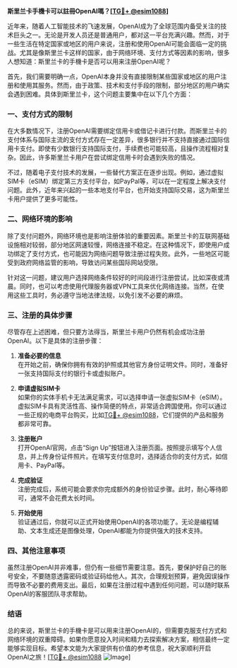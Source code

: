 **斯里兰卡手機卡可以註冊OpenAI嗎？[[TG💪+ @esim1088](https://t.me/s/esim1088)]**

近年来，随着人工智能技术的飞速发展，OpenAI成为了全球范围内备受关注的技术巨头之一。无论是开发人员还是普通用户，都对这一平台充满兴趣。然而，对于一些生活在特定国家或地区的用户来说，注册和使用OpenAI可能会面临一定的挑战。尤其是像斯里兰卡这样的国家，由于网络环境、支付方式等因素的影响，很多人想知道：斯里兰卡的手機卡是否可以用来注册OpenAI呢？

首先，我们需要明确一点，OpenAI本身并没有直接限制某些国家或地区的用户注册和使用其服务。然而，由于政策、技术和支付手段的限制，部分地区的用户确实会遇到困难。具体到斯里兰卡，这个问题主要集中在以下几个方面：

### 一、支付方式的限制

在大多数情况下，注册OpenAI需要绑定信用卡或借记卡进行付款。而斯里兰卡的支付体系与国际主流的支付方式存在一定差异，很多银行并不支持直接通过国际信用卡支付。即使有少数银行支持国际支付，手续费也可能较高，且操作流程相对复杂。因此，许多斯里兰卡用户在尝试绑定信用卡时会遇到失败的情况。

不过，随着电子支付技术的发展，一些替代方案正在逐步出现。例如，通过虚拟SIM卡（eSIM）绑定第三方支付平台，如PayPal等，可以在一定程度上解决支付问题。此外，近年来兴起的一些本地支付平台，也开始支持国际交易，这为斯里兰卡用户提供了更多可能性。

### 二、网络环境的影响

除了支付问题外，网络环境也是影响注册体验的重要因素。斯里兰卡的互联网基础设施相对较弱，部分地区网速较慢，网络连接不稳定。在这种情况下，即使用户成功绑定了支付方式，也可能因为网络问题导致注册过程失败。此外，一些地区可能受到政府网络监管的影响，导致访问某些国际网站受限。

针对这一问题，建议用户选择网络条件较好的时间段进行注册尝试，比如深夜或清晨。同时，也可以考虑使用代理服务器或VPN工具来优化网络连接。当然，在使用这些工具时，务必遵守当地法律法规，以免引发不必要的麻烦。

### 三、注册的具体步骤

尽管存在上述困难，但只要方法得当，斯里兰卡用户仍然有机会成功注册OpenAI。以下是具体的注册步骤：

1. **准备必要的信息**  
   在开始之前，确保你拥有有效的护照或其他官方身份证明文件。同时，准备好一张支持国际支付的银行卡或虚拟账户。

2. **申请虚拟SIM卡**  
   如果你的实体手机卡无法满足需求，可以选择申请一张虚拟SIM卡（eSIM）。虚拟SIM卡具有灵活性高、操作简便的特点，非常适合跨国使用。你可以通过一些正规的电商平台购买，比如[TG💪+ @esim1088](https://t.me/s/esim1088)，它们提供的产品和服务都非常可靠。

3. **注册账户**  
   打开OpenAI官网，点击“Sign Up”按钮进入注册页面。按照提示填写个人信息，并上传身份证件照片。在填写支付信息时，选择适合你的支付方式，如信用卡、PayPal等。

4. **完成验证**  
   注册完成后，系统可能会要求你完成额外的身份验证步骤。此时，耐心等待即可，通常不会花费太长时间。

5. **开始使用**  
   验证通过后，你就可以正式开始使用OpenAI的各项功能了。无论是编程辅助、文本生成还是图像处理，OpenAI都能为你提供强大的技术支持。

### 四、其他注意事项

虽然注册OpenAI并非难事，但仍有一些细节需要注意。首先，要保护好自己的账号安全，不要随意透露密码或验证码给他人。其次，合理规划预算，避免因误操作而导致不必要的费用支出。最后，如果在注册过程中遇到任何问题，可以随时联系OpenAI的客服团队寻求帮助。

### 结语

总的来说，斯里兰卡的手機卡是可以用来注册OpenAI的，但需要克服支付方式和网络环境的双重障碍。如果你愿意投入时间和精力去探索解决方案，相信最终一定能够实现目标。希望本文能为大家提供有价值的参考信息，祝大家顺利开启OpenAI之旅！[[TG💪+ @esim1088](https://t.me/s/esim1088) ![Image](https://i.postimg.cc/4NQfJmqS/Snipaste-2025-05-13-00-14-12.png)]